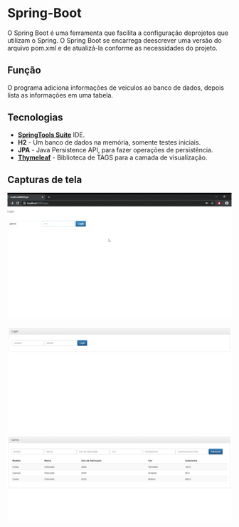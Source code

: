 # Spring-Boot
O Spring Boot é uma ferramenta que facilita a configuração deprojetos que utilizam o Spring. 
O Spring Boot se encarrega deescrever uma versão do arquivo pom.xml e de atualizá-la conforme as necessidades do projeto.

## Função
O programa adiciona informações de veiculos ao banco de dados, depois lista as informações em uma tabela.

## Tecnologias
* [**SpringTools Suite**](https://spring.io/) IDE.
* **H2** - Um banco de dados na memória, somente testes iniciais.
* **JPA** - Java Persistence API, para fazer operações de persistência.
* [**Thymeleaf**](https://www.thymeleaf.org/) - Biblioteca de TAGS para a camada de visualização. 

## Capturas de tela
![](/screenshots/spring-boot.gif)

![Login](/screenshots/login.png)
![Listagem](/screenshots/screenshots.png)
